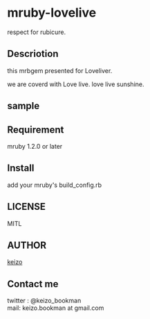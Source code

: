 mruby-lovelive
====
respect for rubicure.



## Descriotion
this mrbgem  presented for Loveliver.

we are coverd with
Love live.
love live sunshine.

## sample

## Requirement
mruby 1.2.0 or later

## Install
add your mruby's build_config.rb
## LICENSE
MITL

## AUTHOR

[keizo](https://github.com/KeizoBookman)


## Contact me
twitter : @keizo_bookman  
mail: keizo.bookman at gmail.com  
